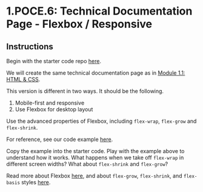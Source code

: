 # 1.POCE.6: Technical Documentation Page - Flexbox / Responsive

## Instructions

Begin with the starter code repo [here](https://github.com/rocketacademy/base-css-swe1).

We will create the same technical documentation page as in [Module 1.1: HTML & CSS](../1.1-html-and-css/#html-css-exercise-technical-documentation-page).

This version is different in two ways. It should be the following.

1. Mobile-first and responsive
2. Use Flexbox for desktop layout

Use the advanced properties of Flexbox, including `flex-wrap`, `flex-grow` and `flex-shrink`. 

For reference, see our code example [here](https://codepen.io/awongh-sandwich/pen/XWjvrQJ).

Copy the example into the starter code. Play with the example above to understand how it works. What happens when we take off `flex-wrap` in different screen widths? What about `flex-shrink` and `flex-grow`?

Read more about Flexbox [here](https://css-tricks.com/snippets/css/a-guide-to-flexbox/), and about `flex-grow`, `flex-shrink`, and `flex-basis` styles [here](https://css-tricks.com/understanding-flex-grow-flex-shrink-and-flex-basis/).

